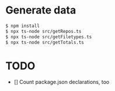 # Generate data

```sh
$ npm install
$ npx ts-node src/getRepos.ts
$ npx ts-node src/getFiletypes.ts
$ npx ts-node src/getTotals.ts
```

# TODO

- [] Count package.json declarations, too
